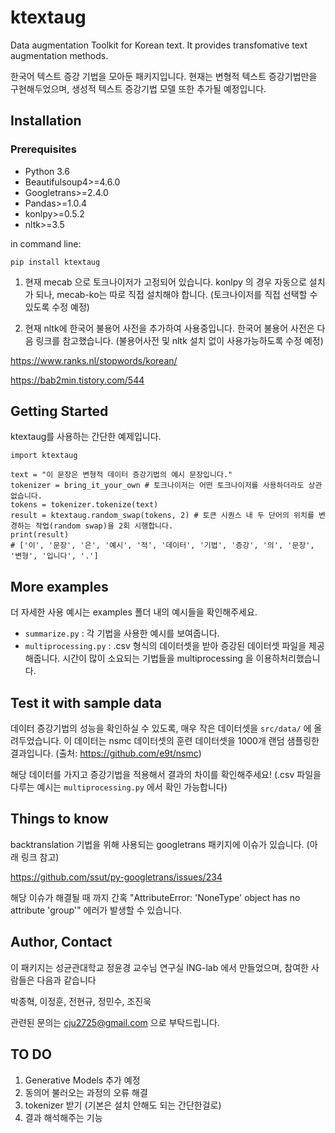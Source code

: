 # ktextaug


Data augmentation Toolkit for Korean text.
It provides transfomative text augmentation methods.

한국어 텍스트 증강 기법을 모아둔 패키지입니다.
현재는 변형적 텍스트 증강기법만을 구현해두었으며, 생성적 텍스트 증강기법 모델 또한 추가될 예정입니다.

## Installation

### Prerequisites

* Python 3.6
* Beautifulsoup4>=4.6.0
* Googletrans>=2.4.0
* Pandas>=1.0.4
* konlpy>=0.5.2
* nltk>=3.5

in command line:

```
pip install ktextaug
```

1. 현재 mecab 으로 토크나이저가 고정되어 있습니다. 
      konlpy 의 경우 자동으로 설치가 되나, mecab-ko는 따로 직접 설치해야 합니다. 
      (토크나이저를 직접 선택할 수 있도록 수정 예정)

2. 현재 nltk에 한국어 불용어 사전을 추가하여 사용중입니다. 
     한국어 불용어 사전은 다음 링크를 참고했습니다. 
     (불용어사전 및 nltk 설치 없이 사용가능하도록 수정 예정)

  https://www.ranks.nl/stopwords/korean/ 

  https://bab2min.tistory.com/544

## Getting Started

ktextaug를 사용하는 간단한 예제입니다. 

```
import ktextaug

text = "이 문장은 변형적 데이터 증강기법의 예시 문장입니다."
tokenizer = bring_it_your_own # 토크나이저는 어떤 토크나이저를 사용하더라도 상관없습니다.
tokens = tokenizer.tokenize(text)
result = ktextaug.random_swap(tokens, 2) # 토큰 시퀀스 내 두 단어의 위치를 변경하는 작업(random swap)을 2회 시행합니다. 
print(result)
# ['이', '문장', '은', '예시', '적', '데이터', '기법', '증강', '의', '문장', '변형', '입니다', '.']
```

## More examples

더 자세한 사용 예시는 examples 폴더 내의 예시들을 확인해주세요.

- `summarize.py` : 각 기법을 사용한 예시를 보여줍니다.
- `multiprocessing.py` : .csv 형식의 데이터셋을 받아 증강된 데이터셋 파일을 제공해줍니다. 시간이 많이 소요되는 기법들을 multiprocessing 을 이용하처리했습니다. 

## Test it with sample data

데이터 증강기법의 성능을 확인하실 수 있도록, 매우 작은 데이터셋을 `src/data/` 에 올려두었습니다.
이 데이터는 nsmc 데이터셋의 훈련 데이터셋을 1000개 랜덤 샘플링한 결과입니다.
(출처: https://github.com/e9t/nsmc)

해당 데이터를 가지고 증강기법을 적용해서 결과의 차이를 확인해주세요!
(.csv 파일을 다루는 예시는 `multiprocessing.py` 에서 확인 가능합니다)

## Things to know

backtranslation 기법을 위해 사용되는 googletrans 패키지에 이슈가 있습니다. (아래 링크 참고)

https://github.com/ssut/py-googletrans/issues/234

해당 이슈가 해결될 때 까지 간혹 "AttributeError: 'NoneType' object has no attribute 'group'" 에러가 발생할 수 있습니다.

## Author, Contact

이 패키지는 성균관대학교 정윤경 교수님 연구실 ING-lab 에서 만들었으며, 참여한 사람들은 다음과 같습니다

박종혁, 이정훈, 전현규, 정민수, 조진욱

관련된 문의는 cju2725@gmail.com 으로 부탁드립니다.

## TO DO

1. Generative Models 추가 예정 
2. 동의어 불러오는 과정의 오류 해결
3. tokenizer 받기 (기본은 설치 안해도 되는 간단한걸로)
4. 결과 해석해주는 기능